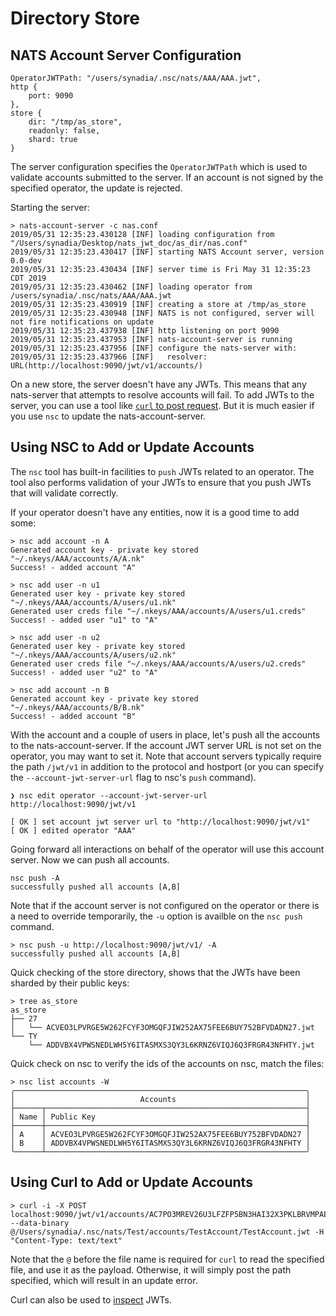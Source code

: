 # Directory Store

## NATS Account Server Configuration

```text
OperatorJWTPath: "/users/synadia/.nsc/nats/AAA/AAA.jwt",
http {
    port: 9090
},
store {
    dir: "/tmp/as_store",
    readonly: false,
    shard: true
}
```

The server configuration specifies the `OperatorJWTPath` which is used to validate accounts submitted to the server. If an account is not signed by the specified operator, the update is rejected.

Starting the server:

```text
> nats-account-server -c nas.conf
2019/05/31 12:35:23.430128 [INF] loading configuration from "/Users/synadia/Desktop/nats_jwt_doc/as_dir/nas.conf"
2019/05/31 12:35:23.430417 [INF] starting NATS Account server, version 0.0-dev
2019/05/31 12:35:23.430434 [INF] server time is Fri May 31 12:35:23 CDT 2019
2019/05/31 12:35:23.430462 [INF] loading operator from /users/synadia/.nsc/nats/AAA/AAA.jwt
2019/05/31 12:35:23.430919 [INF] creating a store at /tmp/as_store
2019/05/31 12:35:23.430948 [INF] NATS is not configured, server will not fire notifications on update
2019/05/31 12:35:23.437938 [INF] http listening on port 9090
2019/05/31 12:35:23.437953 [INF] nats-account-server is running
2019/05/31 12:35:23.437956 [INF] configure the nats-server with:
2019/05/31 12:35:23.437966 [INF]   resolver: URL(http://localhost:9090/jwt/v1/accounts/)
```

On a new store, the server doesn't have any JWTs. This means that any nats-server that attempts to resolve accounts will fail. To add JWTs to the server, you can use a tool like [`curl` to post request](dir_store.md#add/using-curl-to-add-or-update-accounts). But it is much easier if you use `nsc` to update the nats-account-server.

## Using NSC to Add or Update Accounts

The `nsc` tool has built-in facilities to `push` JWTs related to an operator. The tool also performs validation of your JWTs to ensure that you push JWTs that will validate correctly.

If your operator doesn't have any entities, now it is a good time to add some:

```text
> nsc add account -n A
Generated account key - private key stored "~/.nkeys/AAA/accounts/A/A.nk"
Success! - added account "A"

> nsc add user -n u1
Generated user key - private key stored "~/.nkeys/AAA/accounts/A/users/u1.nk"
Generated user creds file "~/.nkeys/AAA/accounts/A/users/u1.creds"
Success! - added user "u1" to "A"

> nsc add user -n u2
Generated user key - private key stored "~/.nkeys/AAA/accounts/A/users/u2.nk"
Generated user creds file "~/.nkeys/AAA/accounts/A/users/u2.creds"
Success! - added user "u2" to "A"

> nsc add account -n B
Generated account key - private key stored "~/.nkeys/AAA/accounts/B/B.nk"
Success! - added account "B"
```

With the account and a couple of users in place, let's push all the accounts to the nats-account-server. If the account JWT server URL is not set on the operator, you may want to set it. Note that account servers typically require the path `/jwt/v1` in addition to the protocol and hostport \(or you can specify the `--account-jwt-server-url` flag to nsc's `push` command\).

```text
❯ nsc edit operator --account-jwt-server-url http://localhost:9090/jwt/v1

[ OK ] set account jwt server url to "http://localhost:9090/jwt/v1"
[ OK ] edited operator "AAA"
```

Going forward all interactions on behalf of the operator will use this account server. Now we can push all accounts.

```text
nsc push -A
successfully pushed all accounts [A,B]
```

Note that if the account server is not configured on the operator or there is a need to override temporarily, the `-u` option is availble on the `nsc push` command.

```text
> nsc push -u http://localhost:9090/jwt/v1/ -A
successfully pushed all accounts [A,B]
```

Quick checking of the store directory, shows that the JWTs have been sharded by their public keys:

```text
> tree as_store
as_store
├── 27
│   └── ACVEO3LPVRGE5W262FCYF3OMGQFJIW252AX75FEE6BUY752BFVDADN27.jwt
└── TY
    └── ADDVBX4VPWSNEDLWH5Y6ITASMXS3QY3L6KRNZ6VIQJ6Q3FRGR43NFHTY.jwt
```

Quick check on nsc to verify the ids of the accounts on nsc, match the files:

```text
> nsc list accounts -W
╭─────────────────────────────────────────────────────────────────╮
│                            Accounts                             │
├──────┬──────────────────────────────────────────────────────────┤
│ Name │ Public Key                                               │
├──────┼──────────────────────────────────────────────────────────┤
│ A    │ ACVEO3LPVRGE5W262FCYF3OMGQFJIW252AX75FEE6BUY752BFVDADN27 │
│ B    │ ADDVBX4VPWSNEDLWH5Y6ITASMXS3QY3L6KRNZ6VIQJ6Q3FRGR43NFHTY │
╰──────┴──────────────────────────────────────────────────────────╯
```

## Using Curl to Add or Update Accounts

```text
> curl -i -X POST localhost:9090/jwt/v1/accounts/AC7PO3MREV26U3LFZFP5BN3HAI32X3PKLBRVMPAETLEHWPQEUG7EJY4H --data-binary @/Users/synadia/.nsc/nats/Test/accounts/TestAccount/TestAccount.jwt -H "Content-Type: text/text"
```

Note that the `@` before the file name is required for `curl` to read the specified file, and use it as the payload. Otherwise, it will simply post the path specified, which will result in an update error.

Curl can also be used to [inspect](inspecting_jwts.md) JWTs.

